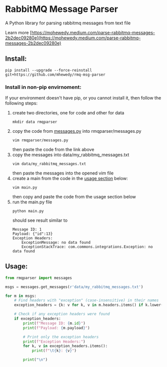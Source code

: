# RabbitMQ Message Parser

A Python library for parsing rabbitmq messages from text file

Learn more [https://mohewedy.medium.com/parse-rabbitmq-messages-2b2dec09280e](https://mohewedy.medium.com/parse-rabbitmq-messages-2b2dec09280e)

## Install:
```shell
pip install --upgrade --force-reinstall git+https://github.com/mhewedy/rmq-msg-parser
```
### Install in non-pip envirnoment:
If your environment doesn't have pip, or you cannot install it, then follow the following steps:

1. create two directories, one for code and other for data
    ```shell
    mkdir data rmqparser
    ```
2. copy the code from [messages.py](https://raw.githubusercontent.com/mhewedy/rmq-msg-parser/master/rmqparser/messages.py) into rmqparser/messages.py
    ```shell
    vim rmqparser/messages.py
    ```
    then paste the code from the link above
3. copy the messages into data/my_rabbitmq_messages.txt
   ```shell
   vim data/my_rabbitmq_messages.txt
   ```
   then paste the messages into the opened vim file
4. create a main from the code in the [usage section](README.md#usage) below:
   ```shell
   vim main.py
   ```
   then copy and paste the code from the usage section below
5. run the main.py file
   ```shell
   python main.py
   ```
   should see result similar to
   ```shell
   Message ID: 1
   Payload: {"id":13}
   Exception Headers:
	   ExceptionMessage: no data found
	   ExceptionStackTrace: com.commons.integrations.Exception: no data found
   ```


## Usage:
```python
from rmqparser import messages

msgs = messages.get_messages(r'data/my_rabbitmq_messages.txt')

for m in msgs:
    # Find headers with "exception" (case-insensitive) in their names
    exception_headers = {k: v for k, v in m.headers.items() if k.lower().find("exception") != -1}

    # Check if any exception headers were found
    if exception_headers:
        print(f"Message ID: {m.id}")
        print(f"Payload: {m.payload}")

        # Print only the exception headers
        print(f"Exception Headers:")
        for k, v in exception_headers.items():
            print(f"\t{k}: {v}")

        print("\n")
```
